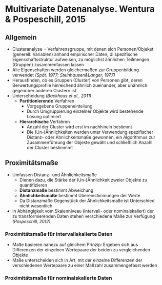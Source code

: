 # Multivariate Datenanalyse. Wentura & Pospeschill, 2015
## Allgemein
- Clusteranalyse = Verfahrensgruppe, mit denen sich Personen/Objeket (generell: Variablen) anhand empirischer Daten, di spezifische Eigenschaftsstruktur aufweisen, zu möglichst ähnlichen Teilmengen (Gruppen) zusammenfassen lassen
- Alle Eigenschaften werden gleichermaßen zur Gruppenbildung verwendet *(Spät, 1977; Steinhausen&Langer, 1977)*
- Herausfinden, ob es Gruppen (Cluster) von Personen gibt, deren Berwertungsprofile hinreichend ähnlich zueinander, aber unähnlich gegenüber anderen Clustern ist
- Unterscheidung *(Backhaus et al., 2011)*:
  - **Partitionierende** Verfahren
    - Vorgegebene Gruppeneinteilung
    - Durch Umgruppierung einzelner Objekte wird bestehende Lösung optimiert
  - **Hierarchische** Verfahren
    - Anzahl der Cluster wird erst im nachhinein bestimmt
    - Die (Un-)Ähnlichkeiten werden unter Verwendung spezifischer Distanz- oder Ähnlichkeitsmaße gewonnen, ein Algorithmus zur          Zusammenführung der Objekte gewäht und schließlich Anzahl der Cluster bestimmmt
## Proximitätsmaße
- Umfassen Distanz- und Ähnlichkeitsmaße
  - Dienen dazu, die Stärke der (Un-)Ähnlichkeit zweier Objekte zu quantifizieren
  - **Distanzmaße** bestimmt Abweichung
  - **Ähnlichkeitsmaße** bestimmt Übereinstimmungen der Werte
  - Da Distanzmaße Gegenstück der Ähnlichkeitsmaße ist Unterschied nicht wesentlich
- In Abhängigkeit vom Skalenniveau (intervall- oder nominalskaliert) der zu transformierenden Daten stehen verschiedene Maße zur    Verfügung *(Pospeschill, 2012)*
### Proximitätsmaße für intervallskalierte Daten
- Maße basieren nahezu auf gleichem Prinzip: Ergeben sich aus Differenzen der einzelnen Wertepaare der beiden zu vergleichenden Objekte
- Maße unterscheiden sich in Art, mit der einzelne Differenzen der verschiedenen Wertepaare zu einer Maßzahl zusammengefasst werden
### Proximitätsmaße für nominalskalierte Daten
  
